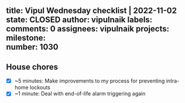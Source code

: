 title:	Vipul Wednesday checklist | 2022-11-02
state:	CLOSED
author:	vipulnaik
labels:	
comments:	0
assignees:	vipulnaik
projects:	
milestone:	
number:	1030
--
## House chores

- [x] ~5 minutes: Make improvements to my process for preventing intra-home lockouts
- [x] ~1 minute: Deal with end-of-life alarm triggering again 
